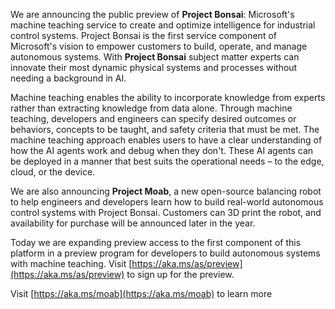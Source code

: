 We are announcing the public preview of **Project Bonsai**: Microsoft's machine teaching service to create and optimize intelligence for industrial control systems. Project Bonsai is the first service component of Microsoft's vision to empower customers to build, operate, and manage autonomous systems. With **Project Bonsai** subject matter experts can innovate their most dynamic physical systems and processes without needing a background in AI. 

Machine teaching enables the ability to incorporate knowledge from experts rather than extracting knowledge from data alone. Through machine teaching, developers and engineers can specify desired outcomes or behaviors, concepts to be taught, and safety criteria that must be met. The machine teaching approach enables users to have a clear understanding of how the AI agents work and debug when they don't. These AI agents can be deployed in a manner that best suits the operational needs – to the edge, cloud, or the device.

We are also announcing **Project Moab**, a new open-source balancing robot to help engineers and developers learn how to build real-world autonomous control systems with Project Bonsai. Customers can 3D print the robot, and availability for purchase will be announced later in the year.

Today we are expanding preview access to the first component of this platform in a preview program for developers to build autonomous systems with machine teaching. Visit [https://aka.ms/as/preview](https://aka.ms/as/preview) to sign up for the preview.

Visit [https://aka.ms/moab](https://aka.ms/moab) to learn more
